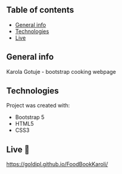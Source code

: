 ## Table of contents
* [General info](#general-info)
* [Technologies](#technologies)
* [Live](#live)

## General info
Karola Gotuje - bootstrap cooking webpage

## Technologies
Project was created with:
* Bootstrap 5
* HTML5
* CSS3

## Live :star2:
https://goldipl.github.io/FoodBookKaroli/